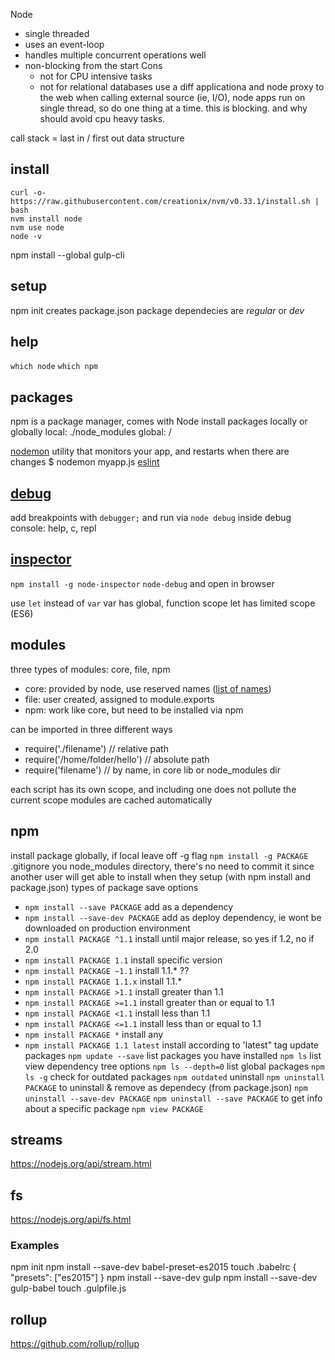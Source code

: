 Node
* single threaded
* uses an event-loop
* handles multiple concurrent operations well
* non-blocking from the start
	Cons
	* not for CPU intensive tasks
	* not for relational databases
		use a diff applicationa and node proxy to the web
when calling external source (ie, I/O), node apps run on single thread, so do one thing at a time. this is blocking. and why should avoid cpu heavy tasks.

call stack = last in / first out data structure

## install
```
curl -o- https://raw.githubusercontent.com/creationix/nvm/v0.33.1/install.sh | bash
nvm install node
nvm use node
node -v
```

npm install --global gulp-cli


## setup
npm init
	creates package.json
package dependecies are _regular_ or _dev_

## help
`which node`
`which npm`

## packages
npm is a package manager, comes with Node
install packages locally or globally
local: ./node_modules
global: /

[nodemon](http://nodemon.io/)
	utility that monitors your app, and restarts when there are changes
	$ nodemon myapp.js
[eslint](http://eslint.org/docs/user-guide/configuring)

## [debug](https://nodejs.org/api/debugger.html)
add breakpoints with `debugger;`
and run via `node debug`
	inside debug console:
		help, c, repl

## [inspector](https://github.com/node-inspector/node-inspector)
`npm install -g node-inspector`
`node-debug` and open in browser

use `let` instead of `var`
var has global, function scope
let has limited scope (ES6)




## modules
three types of modules: core, file, npm
* core: provided by node, use reserved names ([list of names](https://nodejs.org/api/))
* file: user created, assigned to module.exports
* npm: work like core, but need to be installed via npm

can be imported in three different ways
* require('./filename') // relative path
* require('/home/folder/hello') // absolute path
* require('filename') // by name, in core lib or node_modules dir

each script has its own scope, and including one does not pollute the current scope
modules are cached automatically

## npm
install package globally, if local leave off -g flag
`npm install -g PACKAGE`
.gitignore you node_modules directory, there's no need to commit it since another user will get able to install when they setup (with npm install and package.json)
types of package save options
* `npm install --save PACKAGE` add as a dependency
* `npm install --save-dev PACKAGE` add as deploy dependency, ie wont be downloaded on production environment
* `npm install PACKAGE ^1.1` install until major release, so yes if 1.2, no if 2.0
* `npm install PACKAGE 1.1` install specific version
* `npm install PACKAGE ~1.1` install 1.1.* ??
* `npm install PACKAGE 1.1.x` install 1.1.*
* `npm install PACKAGE >1.1` install greater than 1.1
* `npm install PACKAGE >=1.1` install greater than or equal to 1.1
* `npm install PACKAGE <1.1` install less than 1.1
* `npm install PACKAGE <=1.1` install less than or equal to 1.1
* `npm install PACKAGE *` install any
* `npm install PACKAGE 1.1 latest` install according to 'latest" tag
update packages
`npm update --save`
list packages you have installed
`npm ls`
list view dependency tree options
`npm ls --depth=0`
list global packages
`npm ls -g`
check for outdated packages
`npm outdated`
uninstall
`npm uninstall PACKAGE`
to uninstall & remove as dependecy (from package.json)
`npm uninstall --save-dev PACKAGE`
`npm uninstall --save PACKAGE`
to get info about a specific package
`npm view PACKAGE`

## streams
https://nodejs.org/api/stream.html

## fs
https://nodejs.org/api/fs.html



### Examples
npm init
npm install --save-dev babel-preset-es2015
touch .babelrc
	{ "presets": ["es2015"] }
npm install --save-dev gulp
npm install --save-dev gulp-babel
touch .gulpfile.js



## rollup
https://github.com/rollup/rollup
